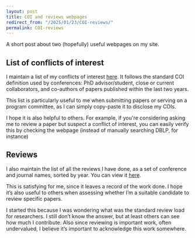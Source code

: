 ```yaml
---
layout: post
title: COI and reviews webpages
redirect_from: "/2025/01/23/COI-reviews/"
permalink: COI-reviews
---
```


A short post about two (hopefully) useful webpages on my site.

## List of conflicts of interest 

I maintain a list of my conflicts of interest 
[here](https://perso.liris.cnrs.fr/lfeuilloley/COI.html). 
It follows the standard 
COI definition used by conferences: PhD advisor/student, close or current 
collaborators, and co-authors of papers published within the last two years.

This list is particularly useful to me when submitting papers or serving 
on a program committee, as I can simply copy-paste it to disclose my COIs.

I hope it is also helpful to others. For example, if you're considering 
asking me to review a paper but suspect a conflict of interest, you can 
easily verify this by checking the webpage (instead of manually searching 
DBLP, for instance) 

## Reviews

I also maintain the list of all the reviews I have done, as a set of conference
and journal names, sorted by year. You can view it 
[here](https://perso.liris.cnrs.fr/lfeuilloley/reviews.html).

This is satisfying for me, since it leaves a record of the work done.
I hope it’s also useful to others when assessing whether I’m a suitable 
candidate to review specific papers.

I started this because I was wondering what was the standard review
load for researchers. I still don’t know the answer, but at least others 
can see how much I contribute. Also since reviewing is important work, 
often undervalued, I believe it’s important to acknowledge this work 
somewhere.



